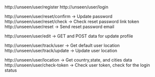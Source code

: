 <!-- -- USER -- -->

http://unseen/user/register
http://unseen/user/login

http://unseen/user/reset/confirm -> Update password
http://unseen/user/reset/check -> Check reset password link token
http://unseen/user/reset -> Send reset password email

http://unseen/user/edit -> GET and POST data for update profile

http://unseen/user/track/user -> Get default user location
http://unseen/user/track/update -> Update user location

http://unseen/user/location -> Get country,state, and cities data
http://unseen/user/check-token -> Check user token, check for the login status